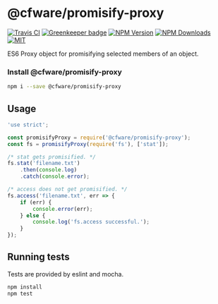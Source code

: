 # @cfware/promisify-proxy

[![Travis CI][travis-image]][travis-url]
[![Greenkeeper badge](https://badges.greenkeeper.io/cfware/promisify-proxy.svg)](https://greenkeeper.io/)
[![NPM Version][npm-image]][npm-url]
[![NPM Downloads][downloads-image]][downloads-url]
[![MIT][license-image]](LICENSE)

ES6 Proxy object for promisifying selected members of an object.

### Install @cfware/promisify-proxy

```sh
npm i --save @cfware/promisify-proxy
```

## Usage

```js
'use strict';

const promisifyProxy = require('@cfware/promisify-proxy');
const fs = promisifyProxy(require('fs'), ['stat']);

/* stat gets promisified. */
fs.stat('filename.txt')
	.then(console.log)
	.catch(console.error);

/* access does not get promisified. */
fs.access('filename.txt', err => {
	if (err) {
		console.error(err);
	} else {
		console.log('fs.access successful.');
	}
});

```

## Running tests

Tests are provided by eslint and mocha.

```sh
npm install
npm test
```

[npm-image]: https://img.shields.io/npm/v/@cfware/promisify-proxy.svg
[npm-url]: https://npmjs.org/package/@cfware/promisify-proxy
[travis-image]: https://travis-ci.org/cfware/promisify-proxy.svg?branch=master
[travis-url]: https://travis-ci.org/cfware/promisify-proxy
[downloads-image]: https://img.shields.io/npm/dm/@cfware/promisify-proxy.svg
[downloads-url]: https://npmjs.org/package/@cfware/promisify-proxy
[license-image]: https://img.shields.io/github/license/cfware/promisify-proxy.svg
